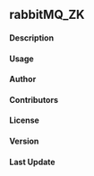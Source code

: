 ## **rabbitMQ_ZK**

#### **Description**

#### **Usage**

#### **Author**

#### **Contributors**

#### **License**

#### **Version**

#### **Last Update**
